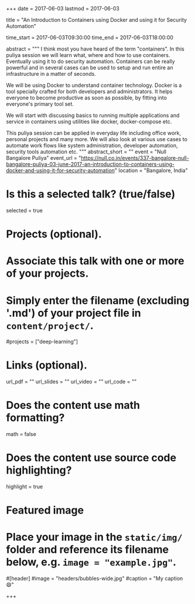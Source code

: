 +++
date = 2017-06-03
lastmod = 2017-06-03

title = "An Introduction to Containers using Docker and using it for Security Automation"

time_start = 2017-06-03T09:30:00
time_end = 2017-06-03T18:00:00

abstract = """
I think most you have heard of the term "containers". In this puliya session we will learn what, where and how to use containers. Eventually using it to do security automation. Containers can be really powerful and in several cases can be used to setup and run entire an infrastructure in a matter of seconds.

We will be using Docker to understand container technology. Docker is a tool specially crafted for both developers and administrators. It helps everyone to become productive as soon as possible, by fitting into everyone's primary tool set.

We will start with discussing basics to running multiple applications and service in containers using utilities like docker, docker-compose etc.

This puliya session can be applied in everyday life including office work, personal projects and many more. We will also look at various use cases to automate work flows like system administration, developer automation, security tools automation etc.
"""
abstract_short = ""
event = "Null Bangalore Puliya"
event_url = "https://null.co.in/events/337-bangalore-null-bangalore-puliya-03-june-2017-an-introduction-to-containers-using-docker-and-using-it-for-security-automation"
location = "Bangalore, India"

# Is this a selected talk? (true/false)
selected = true

# Projects (optional).
#   Associate this talk with one or more of your projects.
#   Simply enter the filename (excluding '.md') of your project file in `content/project/`.
#projects = ["deep-learning"]

# Links (optional).
url_pdf = ""
url_slides = ""
url_video = ""
url_code = ""

# Does the content use math formatting?
math = false

# Does the content use source code highlighting?
highlight = true

# Featured image
# Place your image in the `static/img/` folder and reference its filename below, e.g. `image = "example.jpg"`.

#[header]
#image = "headers/bubbles-wide.jpg"
#caption = "My caption :smile:"

+++

